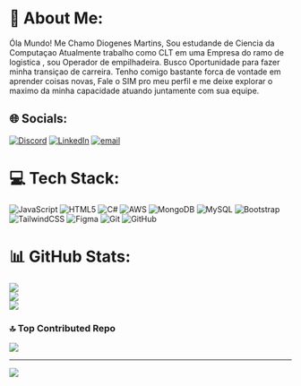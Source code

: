 # 💫 About Me:
Óla Mundo!
Me Chamo Diogenes Martins,
Sou estudande de Ciencia da Computaçao
Atualmente trabalho como CLT em uma Empresa do ramo de logistica , sou Operador de empilhadeira.
Busco Oportunidade para fazer minha transiçao de carreira.
Tenho comigo bastante forca de vontade em aprender coisas novas, 
Fale o SIM pro meu perfil e me deixe explorar o maximo da minha capacidade atuando juntamente com sua equipe.

## 🌐 Socials:
[![Discord](https://img.shields.io/badge/Discord-%237289DA.svg?logo=discord&logoColor=white)](https://discord.gg/https://discord.gg/CjUaJmEf) [![LinkedIn](https://img.shields.io/badge/LinkedIn-%230077B5.svg?logo=linkedin&logoColor=white)](https://www.linkedin.com/in/diogenes-martins-dgbuildsdev/) [![email](https://img.shields.io/badge/Email-D14836?logo=gmail&logoColor=white)](mailto:dgbuildsdev@gmail.com) 

# 💻 Tech Stack:
![JavaScript](https://img.shields.io/badge/javascript-%23323330.svg?style=for-the-badge&logo=javascript&logoColor=%23F7DF1E) ![HTML5](https://img.shields.io/badge/html5-%23E34F26.svg?style=for-the-badge&logo=html5&logoColor=white) ![C#](https://img.shields.io/badge/c%23-%23239120.svg?style=for-the-badge&logo=csharp&logoColor=white) ![AWS](https://img.shields.io/badge/AWS-%23FF9900.svg?style=for-the-badge&logo=amazon-aws&logoColor=white) ![MongoDB](https://img.shields.io/badge/MongoDB-%234ea94b.svg?style=for-the-badge&logo=mongodb&logoColor=white) ![MySQL](https://img.shields.io/badge/mysql-4479A1.svg?style=for-the-badge&logo=mysql&logoColor=white) ![Bootstrap](https://img.shields.io/badge/bootstrap-%238511FA.svg?style=for-the-badge&logo=bootstrap&logoColor=white) ![TailwindCSS](https://img.shields.io/badge/tailwindcss-%2338B2AC.svg?style=for-the-badge&logo=tailwind-css&logoColor=white) ![Figma](https://img.shields.io/badge/figma-%23F24E1E.svg?style=for-the-badge&logo=figma&logoColor=white) ![Git](https://img.shields.io/badge/git-%23F05033.svg?style=for-the-badge&logo=git&logoColor=white) ![GitHub](https://img.shields.io/badge/github-%23121011.svg?style=for-the-badge&logo=github&logoColor=white)
# 📊 GitHub Stats:
![](https://github-readme-stats.vercel.app/api?username=Dgbuildsdev&theme=dark&hide_border=false&include_all_commits=false&count_private=false)<br/>
![](https://nirzak-streak-stats.vercel.app/?user=Dgbuildsdev&theme=dark&hide_border=false)<br/>
![](https://github-readme-stats.vercel.app/api/top-langs/?username=Dgbuildsdev&theme=dark&hide_border=false&include_all_commits=false&count_private=false&layout=compact)

### 🔝 Top Contributed Repo
![](https://github-contributor-stats.vercel.app/api?username=Dgbuildsdev&limit=5&theme=dark&combine_all_yearly_contributions=true)

---
[![](https://visitcount.itsvg.in/api?id=Dgbuildsdev&icon=0&color=0)](https://visitcount.itsvg.in)

